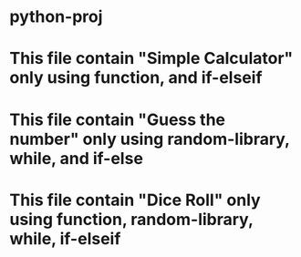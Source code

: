 # python-proj
# This file contain "Simple Calculator" only using function, and if-elseif
# This file contain "Guess the number" only using random-library, while, and if-else
# This file contain "Dice Roll" only using function, random-library, while, if-elseif
